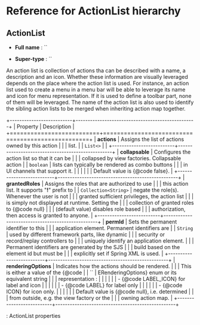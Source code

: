 Reference for ActionList hierarchy
==================================

ActionList
----------

-   **Full name** : ``

-   **Super-type** : ``

An action list is collection of actions tha can be described with a name, a description and an icon. Whether these information are visually leveraged depends on the place where the action list is used. For instance, an action list used to create a menu in a menu bar will be able to leverage its name and icon for menu representation. If it is used to define a toolbar part, none of them will be leveraged. The name of the action list is also used to identify the sibling action lists to be merged when inheriting action map together.

+--------------------------+--------------------------------------------------+
| Property                 | Description                                      |
+==========================+==================================================+
| **actions**              | Assigns the list of actions owned by this action |
|                          | list.                                            |
| `List​<​​>​`             |                                                  |
+--------------------------+--------------------------------------------------+
| **collapsable**          | Configures the action list so that it can be     |
|                          | collapsed by view factories. Collapsable action  |
| `boolean`                | lists can typically be rendered as combo buttons |
|                          | in UI channels that support it.                  |
|                          |                                                  |
|                          | Default value is {@code false}.                  |
+--------------------------+--------------------------------------------------+
| **grantedRoles**         | Assigns the roles that are authorized to use     |
|                          | this action list. It supports "**!**" prefix to  |
| `Collection​<​String​>​` | negate the role(s). Whenever the user is not     |
|                          | granted sufficient privileges, the action list   |
|                          | is simply not displayed at runtime. Setting the  |
|                          | collection of granted roles to {@code null}      |
|                          | (default value) disables role based              |
|                          | authorization, then access is granted to anyone. |
+--------------------------+--------------------------------------------------+
| **permId**               | Sets the permanent identifier to this            |
|                          | application element. Permanent identifiers are   |
| `String`                 | used by different framework parts, like dynamic  |
|                          | security or record/replay controllers to         |
|                          | uniquely identify an application element.        |
|                          | Permanent identifiers are generated by the SJS   |
|                          | build based on the element id but must be        |
|                          | explicitly set if Spring XML is used.            |
+--------------------------+--------------------------------------------------+
| **renderingOptions**     | Indicates how the actions should be rendered.    |
|                          | This is either a value of the {@code             |
| ``                       | ERenderingOptions} enum or its equivalent string |
|                          | representation :                                 |
|                          |                                                  |
|                          | -   {@code LABEL\_ICON} for label and icon       |
|                          |                                                  |
|                          | -   {@code LABEL} for label only                 |
|                          |                                                  |
|                          | -   {@code ICON} for icon only.                  |
|                          |                                                  |
|                          | Default value is {@code null}, i.e. determined   |
|                          | from outside, e.g. the view factory or the       |
|                          | owning action map.                               |
+--------------------------+--------------------------------------------------+

: ActionList properties


